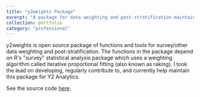 ```yaml
---
title: "y2weights Package"
excerpt: "A package for data weighting and post-stratification maintained by Y2 Analytics that I contribute to"
collection: portfolio
category: "professional"
---
```


y2weights is open source package of functions and tools for survey/other data weighting and post-stratification. The functions in the package depend on R's "survey" statistical analysis package which uses a weighting algorithm called iterative proportional fitting (also known as raking). I took the lead on developing, regularly contribute to, and currently help maintain this package for Y2 Analytics.

See the source code [here](https://github.com/y2analytics/y2weights).
